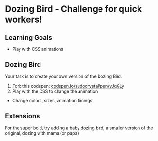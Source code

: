 # Dozing Bird - Challenge for quick workers!

## Learning Goals
- Play with CSS animations

## Dozing Bird
Your task is to create your own version of the Dozing Bird.

1. Fork this codepen: [codepen.io/sudocrystal/pen/vJqGLy](https://codepen.io/sudocrystal/pen/vJqGLy)
1. Play with the CSS to change the animation
  - Change colors, sizes, animation timings

## Extensions
For the super bold, try adding a baby dozing bird, a smaller version of the original, dozing with mama (or papa)
